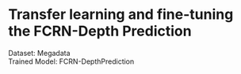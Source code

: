 # Transfer learning and fine-tuning the FCRN-Depth Prediction
Dataset: Megadata <br>
Trained Model: FCRN-DepthPrediction

